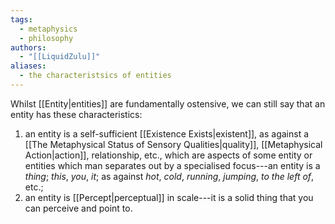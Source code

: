 ```yaml
---
tags:
  - metaphysics
  - philosophy
authors:
  - "[[LiquidZulu]]"
aliases:
  - the characteristsics of entities
---
```

Whilst [[Entity|entities]] are fundamentally ostensive, we can still say that an entity has these characteristics:
1. an entity is a self-sufficient [[Existence Exists|existent]], as against a [[The Metaphysical Status of Sensory Qualities|quality]], [[Metaphysical Action|action]], relationship, etc., which are aspects of some entity or entities which man separates out by a specialised focus---an entity is a *thing*; *this*, *you*, *it*; as against *hot*, *cold*, *running*, *jumping*, *to the left of*, etc.;
2. an entity is [[Percept|perceptual]] in scale---it is a solid thing that you can perceive and point to.